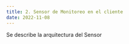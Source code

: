 ```yaml
---
title: 2. Sensor de Monitoreo en el cliente
date: 2022-11-08
---
```


Se describe la arquitectura del Sensor